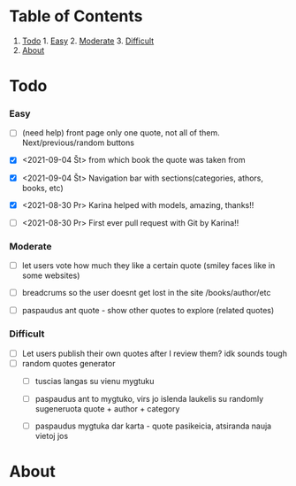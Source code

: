
# Table of Contents

1.  [Todo](#org1320921)
        1.  [Easy](#org8445112)
        2.  [Moderate](#orgbf7e170)
        3.  [Difficult](#org95610ee)
2.  [About](#orgcfb0105)


<a id="org1320921"></a>

# Todo


<a id="org8445112"></a>

### Easy

-   [ ] (need help) front page only one quote, not all of them. Next/previous/random buttons
-   [X] <span class="timestamp-wrapper"><span class="timestamp">&lt;2021-09-04 Št&gt; </span></span> from which book the quote was taken from
-   [X] <span class="timestamp-wrapper"><span class="timestamp">&lt;2021-09-04 Št&gt; </span></span> Navigation bar with sections(categories, athors, books, etc)
-   [X] <span class="timestamp-wrapper"><span class="timestamp">&lt;2021-08-30 Pr&gt; </span></span> Karina helped with models, amazing, thanks!!
-   [ ] <span class="timestamp-wrapper"><span class="timestamp">&lt;2021-08-30 Pr&gt; </span></span> First ever pull request with Git by Karina!!


<a id="orgbf7e170"></a>

### Moderate

-   [ ] let users vote how much they like a certain quote (smiley faces like in some websites)
-   [ ] breadcrums so the user doesnt get lost in the site /books/author/etc
-   [ ] paspaudus ant quote - show other quotes to explore (related quotes)


<a id="org95610ee"></a>

### Difficult

-   [ ] Let users publish their own quotes after I review them? idk sounds tough
-   [ ] random quotes generator
    -   [ ] tuscias langas su vienu mygtuku
    -   [ ] paspaudus ant to mygtuko, virs jo islenda laukelis su randomly sugeneruota quote + author + category
    -   [ ] paspaudus mygtuka dar karta - quote pasikeicia, atsiranda nauja vietoj jos


<a id="orgcfb0105"></a>

# About

